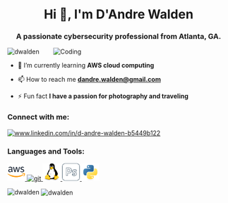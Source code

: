 <h1 align="center">Hi 👋, I'm D'Andre Walden</h1>
<h3 align="center">A passionate cybersecurity professional from Atlanta, GA.</h3>
<img align="right" alt="Coding" width="400" src="https://cdn.dribbble.com/users/1162077/screenshots/3848914/programmer.gif>

<p align="left"> <img src="https://komarev.com/ghpvc/?username=dwalden&label=Profile%20views&color=0e75b6&style=flat" alt="dwalden" /> </p>

- 🌱 I’m currently learning **AWS cloud computing**

- 📫 How to reach me **dandre.walden@gmail.com**

- ⚡ Fun fact **I have a passion for photography and traveling**

<h3 align="left">Connect with me:</h3>
<p align="left">
<a href="https://linkedin.com/in/www.linkedin.com/in/d-andre-walden-b5449b122" target="blank"><img align="center" src="https://raw.githubusercontent.com/rahuldkjain/github-profile-readme-generator/master/src/images/icons/Social/linked-in-alt.svg" alt="www.linkedin.com/in/d-andre-walden-b5449b122" height="30" width="40" /></a>
</p>

<h3 align="left">Languages and Tools:</h3>
<p align="left"> <a href="https://aws.amazon.com" target="_blank" rel="noreferrer"> <img src="https://raw.githubusercontent.com/devicons/devicon/master/icons/amazonwebservices/amazonwebservices-original-wordmark.svg" alt="aws" width="40" height="40"/> </a> <a href="https://git-scm.com/" target="_blank" rel="noreferrer"> <img src="https://www.vectorlogo.zone/logos/git-scm/git-scm-icon.svg" alt="git" width="40" height="40"/> </a> <a href="https://www.linux.org/" target="_blank" rel="noreferrer"> <img src="https://raw.githubusercontent.com/devicons/devicon/master/icons/linux/linux-original.svg" alt="linux" width="40" height="40"/> </a> <a href="https://www.photoshop.com/en" target="_blank" rel="noreferrer"> <img src="https://raw.githubusercontent.com/devicons/devicon/master/icons/photoshop/photoshop-line.svg" alt="photoshop" width="40" height="40"/> </a> <a href="https://www.python.org" target="_blank" rel="noreferrer"> <img src="https://raw.githubusercontent.com/devicons/devicon/master/icons/python/python-original.svg" alt="python" width="40" height="40"/> </a> </p>

<p><img align="left" src="https://github-readme-stats.vercel.app/api/top-langs?username=dwalden&show_icons=true&locale=en&layout=compact" alt="dwalden" /></p>

<p>&nbsp;<img align="center" src="https://github-readme-stats.vercel.app/api?username=dwalden&show_icons=true&locale=en" alt="dwalden" /></p>
